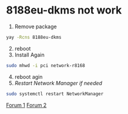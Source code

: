 # 8188eu-dkms not work

1. Remove package

```sh
yay -Rcns 8188eu-dkms
```

2. reboot
3. Install Again

```sh
sudo mhwd -i pci network-r8168
```

4. reboot agin
5. _Restart Network Manager if needed_

```sh
sudo systemctl restart NetworkManager
```

[Forum 1](https://archived.forum.manjaro.org/t/r8168-ethernet-why-isnt-this-working/144338/310)
[Forum 2](https://forum.manjaro.org/t/cannot-connect-to-wifi/108019/8)
